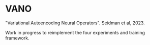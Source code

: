 # VANO

"Variational Autoencoding Neural Operators". Seidman et al, 2023.

Work in progress to reimplement the four experiments and training framework.
